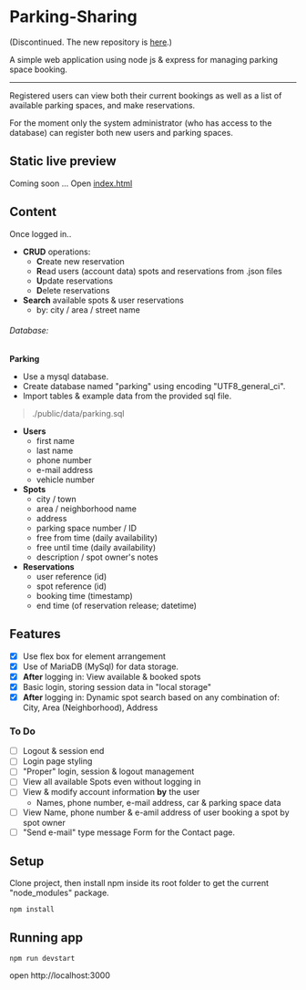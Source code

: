 # Parking-Sharing

(Discontinued. The new repository is [here](https://github.com/Zsombi55/Parking-Sharing).)

A simple web application using node js & express for managing parking space booking.

---

Registered users can view both their current bookings as well as a list of available parking spaces, and make reservations.

For the moment only the system administrator (who has access to the database) can register both new users and parking spaces.

## Static live preview

Coming soon ...
Open [index.html](https://popanionut.github.io/parking-sharing/public/index.html)

## Content

Once logged in..

- **CRUD** operations:
    - **C**reate new reservation
    - **R**ead users (account data) spots and reservations from .json files
    - **U**pdate reservations
    - **D**elete reservations
- **Search** available spots & user reservations
    - by: city / area / street name 

###### Database:

**Parking**

- Use a mysql database.
- Create database named "parking" using encoding "UTF8_general_ci".
- Import tables & example data from the provided sql file.
>./public/data/parking.sql

- **Users**
    - first name
    - last name
    - phone number
    - e-mail address
    - vehicle number
- **Spots**
    - city / town
    - area / neighborhood name
    - address
    - parking space number / ID
    - free from time (daily availability)
    - free until time (daily availability)
    - description / spot owner's notes
- **Reservations**
    - user reference (id)
    - spot reference (id)
    - booking time (timestamp)
    - end time (of reservation release; datetime)

## Features

- [x] Use flex box for element arrangement
- [x] Use of MariaDB (MySql) for data storage.
- [x] **After** logging in: View available & booked spots
- [x] Basic login, storing session data in "local storage"
- [x] **After** logging in: Dynamic spot search based on any combination of: City, Area (Neighborhood), Address

### To Do

- [ ] Logout & session end
- [ ] Login page styling
- [ ] "Proper" login, session & logout management
- [ ] View all available Spots even without logging in
- [ ] View & modify account information **by** the user
    - Names, phone number, e-mail address, car & parking space data
- [ ] View Name, phone number & e-amil address of user booking a spot by spot owner
- [ ] "Send e-mail" type message Form for the Contact page.

## Setup

Clone project, then install npm inside its root folder to get the current "node_modules" package.

```
npm install
```

## Running app

```
npm run devstart
```

open http://localhost:3000
